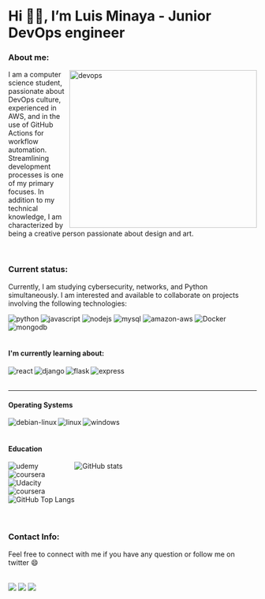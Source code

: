 <h1 align="left"> Hi 👋🏽, I’m Luis Minaya - Junior DevOps engineer </h1>

<h3 >About me:</h3>
<img align="right" alt="devops" src="https://cdni.iconscout.com/illustration/premium/thumb/devops-5756365-4812397.png" width="380" height="320"/>

<p>I am a computer science student, passionate about DevOps culture, experienced in AWS, and in the use of GitHub Actions for workflow automation. Streamlining development processes is one of my primary focuses. In addition to my technical knowledge, I am characterized by being a creative person passionate about design and art.</p>

<br>
<h3 align="left">Current status:</h3>
<p>Currently, I am studying cybersecurity, networks, and Python simultaneously. I am interested and available to collaborate on projects involving the following technologies:</p>
<div style="display: block">
<img style="flex:1;" alt="python" src="https://img.shields.io/badge/Python-14354C?style=for-the-badge&logo=python&logoColor=white"/>
<img style="flex:1;"" alt="javascript" src="https://img.shields.io/badge/JavaScript-F7DF1E?style=for-the-badge&logo=javascript&logoColor=black"/>
<img style="flex:1;" alt="nodejs" src="https://img.shields.io/badge/Node%20js-339933?style=for-the-badge&logo=nodedotjs&logoColor=white"/>
<img style="flex:1;" alt="mysql" src="https://img.shields.io/badge/MySQL-00000F?style=for-the-badge&logo=mysql&logoColor=white"/>
<img style="flex:1;" alt="amazon-aws" src="https://img.shields.io/badge/Amazon_AWS-FF9900?style=for-the-badge&logo=amazonaws&logoColor=white"/>

<img style="flex:1;" alt="Docker" src="https://img.shields.io/badge/Docker-2CA5E0?style=for-the-badge&logo=docker&logoColor=white"/>

<img style="flex:1;" alt="mongodb" src="https://img.shields.io/badge/MongoDB-4EA94B?style=for-the-badge&logo=mongodb&logoColor=white"/>
</div>
<br>


<h4 align="left">I'm currently learning about: </h4>
<img align="left" alt="react" src="https://img.shields.io/badge/React-20232A?style=for-the-badge&logo=react&logoColor=61DAFB"/>
<img align="left" alt="django" src="https://img.shields.io/badge/Django-092E20?style=for-the-badge&logo=django&logoColor=green"/>
<img align="left" alt="flask" src="https://img.shields.io/badge/Flask-000000?style=for-the-badge&logo=flask&logoColor=white"/>
<img align="left" alt="express" src="https://img.shields.io/badge/Express%20js-000000?style=for-the-badge&logo=express&logoColor=white"/>
<br>
<br>
<hr>

<h4 align="left"> Operating Systems </h4>
<div style="display: inline_block">
<img align="left" alt="debian-linux" src="https://img.shields.io/badge/Debian-A81D33?style=for-the-badge&logo=debian&logoColor=white">
<img align="left" alt="linux" src="https://img.shields.io/badge/Linux-FCC624?style=for-the-badge&logo=linux&logoColor=black">
<img align="left" alt="windows" src="https://img.shields.io/badge/Windows-0078D6?style=for-the-badge&logo=windows&logoColor=white">
</div><br><br>

<h4 align="left"> Education </h4> 
<div style="display:flex">
<div style="display:grid; flex-direction:column;">
<img align="left" alt="udemy" src="https://img.shields.io/badge/Udemy-EC5252?style=for-the-badge&logo=Udemy&logoColor=white">
<img align="left" alt="coursera" src="https://img.shields.io/badge/Coursera-0056D2?style=for-the-badge&logo=Coursera&logoColor=white">
<img align="left" alt="Udacity" src="https://img.shields.io/badge/Udacity-grey?style=for-the-badge&logo=udacity&logoColor=#5FCFEE
">
<img align="left" alt="coursera" src="https://img.shields.io/badge/freecodecamp-27273D?style=for-the-badge&logo=freecodecamp&logoColor=white">
<img alig="right" alt="GitHub Top Langs" src="https://github-readme-stats.vercel.app/api/top-langs/?username=anuraghazra&layout=compact&theme=tokyonight">
</div>
<div style="display:inline_block">
<img alig="right" alt="GitHub stats" src="https://github-readme-stats.vercel.app/api?username=anuraghazra&show_icons=true&theme=tokyonight">
</div>
</div>
<br>
<br>
<h3 align="left">Contact Info:</h3>
<p>Feel free to connect with me if you have any question or follow me on twitter 😄 </p>

<div style="display: inline_block"><br/>
<a href="https://www.linkedin.com/in/graf-style/"><img align="center" src="https://img.shields.io/badge/LinkedIn-0077B5?style=for-the-badge&logo=linkedin&logoColor=white"></a>
<a href="https://twitter.com/graf_style"><img align="center" src="https://img.shields.io/badge/Twitter-1DA1F2?style=for-the-badge&logo=twitter&logoColor=white"></a>
<a href="https://www.instagram.com/graf_style/"><img align="center" src="https://img.shields.io/badge/Instagram-E4405F?style=for-the-badge&logo=instagram&logoColor=white"></a>


